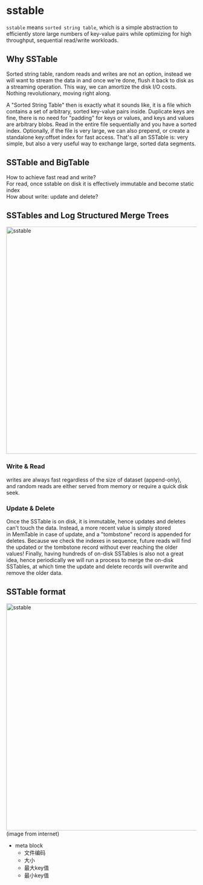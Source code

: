 # sstable

`sstable` means `sorted string table`, which is a simple abstraction to efficiently store large numbers of key-value pairs while optimizing for high throughput, sequential read/write workloads.

## Why SSTable

Sorted string table, random reads and writes are not an option, instead we will want to stream the data in and once we're done, flush it back to disk as a streaming operation. This way, we can amortize the disk I/O costs. Nothing revolutionary, moving right along.  

A "Sorted String Table" then is exactly what it sounds like, it is a file which contains a set of arbitrary, sorted key-value pairs inside. Duplicate keys are fine, there is no need for "padding" for keys or values, and keys and values are arbitrary blobs. Read in the entire file sequentially and you have a sorted index. Optionally, if the file is very large, we can also prepend, or create a standalone key:offset index for fast access. That's all an SSTable is: very simple, but also a very useful way to exchange large, sorted data segments.  

## SSTable and BigTable

How to achieve fast read and write?  
For read, once sstable on disk it is effectively immutable and become static index  
How about write: update and delete?  

## SSTables and Log Structured Merge Trees

<img src="https://user-images.githubusercontent.com/16873751/96522374-1da0c780-1228-11eb-9157-7ee4c569cf65.png
" alt="sstable" width="600"/>  

### Write & Read
writes are always fast regardless of the size of dataset (append-only), and random reads are either served from memory or require a quick disk seek.  

### Update & Delete
Once the SSTable is on disk, it is immutable, hence updates and deletes can't touch the data. Instead, a more recent value is simply stored in MemTable in case of update, and a "tombstone" record is appended for deletes. Because we check the indexes in sequence, future reads will find the updated or the tombstone record without ever reaching the older values! Finally, having hundreds of on-disk SSTables is also not a great idea, hence periodically we will run a process to merge the on-disk SSTables, at which time the update and delete records will overwrite and remove the older data.  

## SSTable format

<img src="https://user-images.githubusercontent.com/16873751/96522495-5476dd80-1228-11eb-8498-7fd74248433c.png
" alt="sstable" width="600"/>  
(image from internet)

- meta block
  - 文件编码
  - 大小
  - 最大key值
  - 最小key值
  
